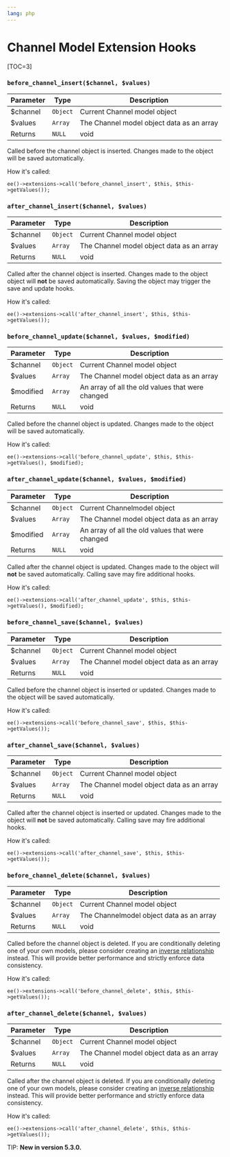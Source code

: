 ```yaml
---
lang: php
---
```


<!--
    This source file is part of the open source project
    ExpressionEngine User Guide (https://github.com/ExpressionEngine/ExpressionEngine-User-Guide)

    @link      https://expressionengine.com/
    @copyright Copyright (c) 2003-2020, Packet Tide, LLC (https://packettide.com)
    @license   https://expressionengine.com/license Licensed under Apache License, Version 2.0
-->

# Channel Model Extension Hooks

[TOC=3]

### `before_channel_insert($channel, $values)`

| Parameter | Type     | Description                                    |
| --------- | -------- | ---------------------------------------------- |
| \$channel | `Object` | Current Channel model object                   |
| \$values  | `Array`  | The Channel model object data as an array      |
| Returns   | `NULL`   | void                                           |

Called before the channel object is inserted. Changes made to the object will be saved automatically.

How it's called:

    ee()->extensions->call('before_channel_insert', $this, $this->getValues());

### `after_channel_insert($channel, $values)`

| Parameter | Type     | Description                                    |
| --------- | -------- | ---------------------------------------------- |
| \$channel | `Object` | Current Channel model object                   |
| \$values  | `Array`  | The Channel model object data as an array      |
| Returns   | `NULL`   | void                                           |

Called after the channel object is inserted. Changes made to the object object will **not** be saved automatically. Saving the object may trigger the save and update hooks.

How it's called:

    ee()->extensions->call('after_channel_insert', $this, $this->getValues());

### `before_channel_update($channel, $values, $modified)`

| Parameter  | Type     | Description                                      |
| ---------- | -------- | ------------------------------------------------ |
| \$channel  | `Object` | Current Channel model object                     |
| \$values   | `Array`  | The Channel model object data as an array        |
| \$modified | `Array`  | An array of all the old values that were changed |
| Returns    | `NULL`   | void                                             |

Called before the channel object is updated. Changes made to the object will be saved automatically.

How it's called:

    ee()->extensions->call('before_channel_update', $this, $this->getValues(), $modified);

### `after_channel_update($channel, $values, $modified)`

| Parameter  | Type     | Description                                      |
| ---------- | -------- | ------------------------------------------------ |
| \$channel  | `Object` | Current Channelmodel object                      |
| \$values   | `Array`  | The Channel model object data as an array        |
| \$modified | `Array`  | An array of all the old values that were changed |
| Returns    | `NULL`   | void                                             |

Called after the channel object is updated. Changes made to the object will **not** be saved automatically. Calling save may fire additional hooks.

How it's called:

    ee()->extensions->call('after_channel_update', $this, $this->getValues(), $modified);

### `before_channel_save($channel, $values)`

| Parameter | Type     | Description                                    |
| --------- | -------- | ---------------------------------------------- |
| \$channel | `Object` | Current Channel model object                   |
| \$values  | `Array`  | The Channel model object data as an array      |
| Returns   | `NULL`   | void                                           |

Called before the channel object is inserted or updated. Changes made to the object will be saved automatically.

How it's called:

    ee()->extensions->call('before_channel_save', $this, $this->getValues());

### `after_channel_save($channel, $values)`

| Parameter | Type     | Description                                    |
| --------- | -------- | ---------------------------------------------- |
| \$channel | `Object` | Current Channel model object                   |
| \$values  | `Array`  | The Channel model object data as an array      |
| Returns   | `NULL`   | void                                           |

Called after the channel object is inserted or updated. Changes made to the object will **not** be saved automatically. Calling save may fire additional hooks.

How it's called:

    ee()->extensions->call('after_channel_save', $this, $this->getValues());

### `before_channel_delete($channel, $values)`

| Parameter | Type     | Description                                    |
| --------- | -------- | ---------------------------------------------- |
| \$channel | `Object` | Current Channel model object                   |
| \$values  | `Array`  | The Channelmodel object data as an array       |
| Returns   | `NULL`   | void                                           |

Called before the channel object is deleted. If you are conditionally deleting one of your own models, please consider creating an [inverse relationship](development/services/model/relating-models.md#inverse-relationships) instead. This will provide better performance and strictly enforce data consistency.

How it's called:

    ee()->extensions->call('before_channel_delete', $this, $this->getValues());

### `after_channel_delete($channel, $values)`

| Parameter | Type     | Description                                    |
| --------- | -------- | ---------------------------------------------- |
| \$channel | `Object` | Current Channel model object                   |
| \$values  | `Array`  | The Channel model object data as an array      |
| Returns   | `NULL`   | void                                           |

Called after the channel object is deleted. If you are conditionally deleting one of your own models, please consider creating an [inverse relationship](development/services/model/relating-models.md#inverse-relationships) instead. This will provide better performance and strictly enforce data consistency.

How it's called:

    ee()->extensions->call('after_channel_delete', $this, $this->getValues());

TIP: **New in version 5.3.0.**
